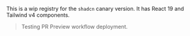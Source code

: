 This is a wip registry for the `shadcn` canary version. It has React 19 and Tailwind v4 components.

> Testing PR Preview workflow deployment.
